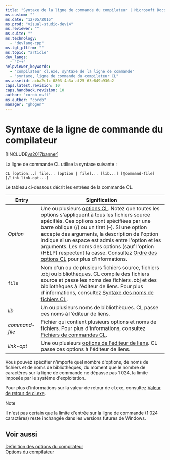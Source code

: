 ```yaml
---
title: "Syntaxe de la ligne de commande du compilateur | Microsoft Docs"
ms.custom: ""
ms.date: "12/05/2016"
ms.prod: "visual-studio-dev14"
ms.reviewer: ""
ms.suite: ""
ms.technology: 
  - "devlang-cpp"
ms.tgt_pltfrm: ""
ms.topic: "article"
dev_langs: 
  - "C++"
helpviewer_keywords: 
  - "compilateur cl.exe, syntaxe de la ligne de commande"
  - "syntaxe, ligne de commande du compilateur CL"
ms.assetid: acba2c1c-0803-4a3a-af25-63e849b930a2
caps.latest.revision: 10
caps.handback.revision: 10
author: "corob-msft"
ms.author: "corob"
manager: "ghogen"
---
```

# Syntaxe de la ligne de commande du compilateur
[!INCLUDE[vs2017banner](../../assembler/inline/includes/vs2017banner.md)]

La ligne de commande CL utilise la syntaxe suivante :  
  
```  
CL [option...] file... [option | file]... [lib...] [@command-file] [/link link-opt...]  
```  
  
 Le tableau ci\-dessous décrit les entrées de la commande CL.  
  
|Entry|Signification|  
|-----------|-------------------|  
|*Option*|Une ou plusieurs [options CL](../../build/reference/compiler-options.md).  Notez que toutes les options s'appliquent à tous les fichiers source spécifiés.  Ces options sont spécifiées par une barre oblique \(\/\) ou un tiret \(–\).  Si une option accepte des arguments, la description de l'option indique si un espace est admis entre l'option et les arguments.  Les noms des options \(sauf l'option \/HELP\) respectent la casse.  Consultez [Ordre des options CL](../../build/reference/order-of-cl-options.md) pour plus d'informations.|  
|`file`|Nom d'un ou de plusieurs fichiers source, fichiers .obj ou bibliothèques.  CL compile des fichiers source et passe les noms des fichiers .obj et des bibliothèques à l'éditeur de liens.  Pour plus d'informations, consultez [Syntaxe des noms de fichiers CL](../../build/reference/cl-filename-syntax.md).|  
|*lib*|Un ou plusieurs noms de bibliothèques.  CL passe ces noms à l'éditeur de liens.|  
|*command\-file*|Fichier qui contient plusieurs options et noms de fichiers.  Pour plus d'informations, consultez [Fichiers de commandes CL](../../build/reference/cl-command-files.md).|  
|*link\-opt*|Une ou plusieurs [options de l'éditeur de liens](../../build/reference/linker-options.md).  CL passe ces options à l'éditeur de liens.|  
  
 Vous pouvez spécifier n'importe quel nombre d'options, de noms de fichiers et de noms de bibliothèques, du moment que le nombre de caractères sur la ligne de commande ne dépasse pas 1 024, la limite imposée par le système d'exploitation.  
  
 Pour plus d'informations sur la valeur de retour de cl.exe, consultez [Valeur de retour de cl.exe](../../build/reference/return-value-of-cl-exe.md).  
  
> [!NOTE]
>  Il n'est pas certain que la limite d'entrée sur la ligne de commande \(1 024 caractères\) reste inchangée dans les versions futures de Windows.  
  
## Voir aussi  
 [Définition des options du compilateur](../../build/reference/setting-compiler-options.md)   
 [Options du compilateur](../../build/reference/compiler-options.md)
